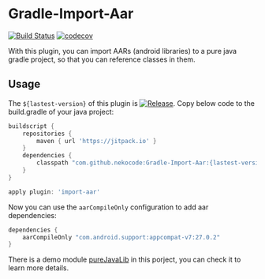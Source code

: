 # Gradle-Import-Aar

[![Build Status](https://travis-ci.com/nekocode/Gradle-Import-Aar.svg?branch=master)](https://travis-ci.com/nekocode/Gradle-Import-Aar) [![codecov](https://codecov.io/gh/nekocode/Gradle-Import-Aar/branch/master/graph/badge.svg)](https://codecov.io/gh/nekocode/Gradle-Import-Aar)

With this plugin, you can import AARs (android libraries) to a pure java gradle project, so that you can reference classes in them.

## Usage

The `${lastest-version}` of this plugin is [![Release](https://jitpack.io/v/nekocode/Gradle-Import-Aar.svg)](https://jitpack.io/#nekocode/Gradle-Import-Aar). Copy below code to the build.gradle of your java project:

```gradle
buildscript {
    repositories {
        maven { url 'https://jitpack.io' }
    }
    dependencies {
        classpath "com.github.nekocode:Gradle-Import-Aar:{lastest-version}"
    }
}

apply plugin: 'import-aar'
```

Now you can use the `aarCompileOnly` configuration to add aar dependencies:

```gradle
dependencies {
    aarCompileOnly "com.android.support:appcompat-v7:27.0.2"
}
```

There is a demo module [pureJavaLib](pureJavaLib) in this porject, you can check it to learn more details.
